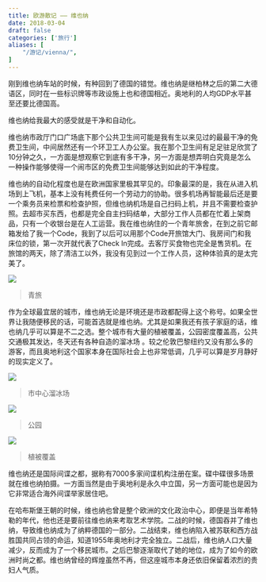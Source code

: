```yaml
---
title: 欧游散记 —— 维也纳
date: 2018-03-04
draft: false
categories: ['旅行']
aliases: [
    "/游记/vienna/",
]
---
```


刚到维也纳车站的时候，有种回到了德国的错觉。维也纳是继柏林之后的第二大德语区，同时在一些标识牌等市政设施上也和德国相近。奥地利的人均GDP水平甚至还要比德国高。

维也纳给我最大的感受就是干净和自动化。

维也纳市政厅门口广场底下那个公共卫生间可能是我有生以来见过的最最干净的免费卫生间，中间居然还有一个环卫工人办公室。我在那个卫生间有足足驻足欣赏了10分钟之久，一方面是想观察它到底有多干净，另一方面是想弄明白究竟是怎么一种操作能够使得一个闹市区的免费卫生间能够达到如此的干净程度。

维也纳的自动化程度也是在欧洲国家里极其罕见的。印象最深的是，我在从进入机场到上飞机，基本上没有秏费任何一个劳动力的协助。很多机场再智能最后还是要一个乘务员来检票和检查护照，但维也纳机场是自己扫码上机，并且不需要检查护照。去超市买东西，也都是完全自主扫码结单，大部分工作人员都在忙着上架商品，只有一个收银台是在人工运营。我在维也纳住的一个青年旅舍，在到之前它邮箱发给了我一个Code，我到了以后可以用那个Code开旅馆大门、我房间门和我床位的锁，第一次开就代表了Check In完成。去客厅买食物也完全是售货机。在旅馆的两天，除了清洁工以外，我没有见到过一个工作人员，这种体验真的是太完美了。

![](/images/old-blog/1520108053.png?imageMogr2/thumbnail/!70p)

> 青旅

作为全球最宜居的城市，维也纳无论是环境还是市政都配得上这个称号。如果全世界让我随便移民的话，可能首选就是维也纳。尤其是如果我还有孩子家庭的话，维也纳几乎可以算是不二之选。整个城市有大量的植被覆盖，公园密度覆盖高，公共交通极其发达，冬天还有各种自造的溜冰场 。较之伦敦巴黎纽约又没有那么多的游客，而且奥地利这个国家本身在国际社会上也非常低调，几乎可以算是岁月静好的现实定义了。

![](/images/old-blog/1520108392.png?imageMogr2/thumbnail/!70p)

> 市中心溜冰场

![](/images/old-blog/1520109185.png?imageMogr2/thumbnail/!70p)

> 公园

![](/images/old-blog/1520109267.png?imageMogr2/thumbnail/!70p)

> 植被覆盖

维也纳还是国际间谍之都，据称有7000多家间谍机构注册在案。碟中碟很多场景就在维也纳拍摄。一方面当然是由于奥地利是永久中立国，另一方面可能也是因为它非常适合海外间谍举家居住吧。

在哈布斯堡王朝的时候，维也纳也曾是整个欧洲的文化政治中心，即便是当年希特勒的年代，他也还是要前往维也纳来考取艺术学院。二战的时候，德国吞并了维也纳，导致维也纳成为了纳粹德国的一部分。二战结束，维也纳陷入被苏联和西方战胜国共同占领的命运，知道1955年奥地利才完全独立。二战后，维也纳人口大量减少，反而成为了一个移民城市。之后巴黎逐渐取代了她的地位，成为了如今的欧洲时尚之都。维也纳曾经的辉煌虽然不再，但这座城市本身还依旧保留着浓烈的贵妇人气质。





